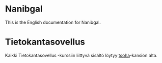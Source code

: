 # Nanibgal
This is the English documentation for Nanibgal.

# Tietokantasovellus
Kaikki Tietokantasovellus -kurssiin liittyvä sisältö löytyy [tsoha](../tsoha)-kansion alta.
